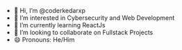 - 👋 Hi, I’m @coderkedarxp
- 👀 I’m interested in Cybersecurity and Web Development
- 🌱 I’m currently learning ReactJs
- 💞️ I’m looking to collaborate on Fullstack Projects
- 😄 Pronouns: He/Him


